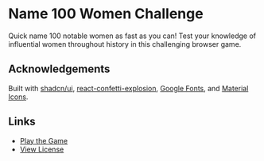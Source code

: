 # Name 100 Women Challenge

Quick name 100 notable women as fast as you can! Test your knowledge of influential women throughout history in this challenging browser game.

## Acknowledgements

Built with [shadcn/ui](https://ui.shadcn.com/), [react-confetti-explosion](https://www.npmjs.com/package/react-confetti-explosion), [Google Fonts](https://fonts.google.com/), and [Material Icons](https://fonts.google.com/icons).

## Links

- [Play the Game](https://100.jamino.me)
- [View License](LICENSE)